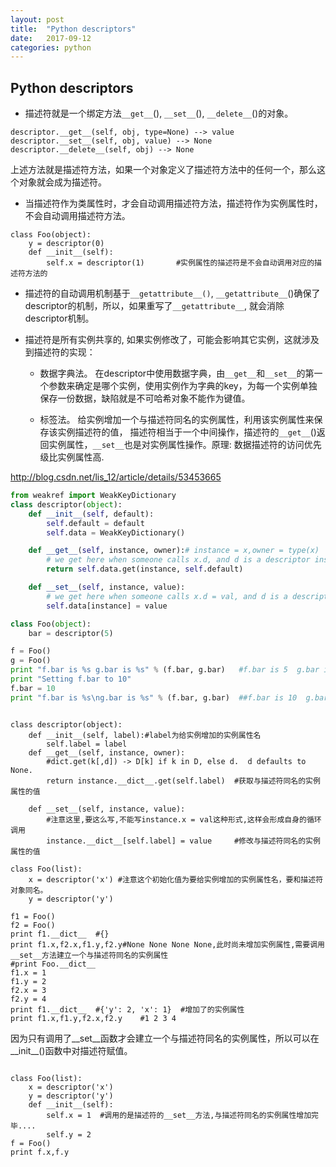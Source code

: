 ```yaml
---
layout: post
title:  "Python descriptors"
date:   2017-09-12
categories: python
---
```


## Python descriptors

* 描述符就是一个绑定方法`__get__`(), `__set__`(), `__delete__`()的对象。
```
descriptor.__get__(self, obj, type=None) --> value
descriptor.__set__(self, obj, value) --> None
descriptor.__delete__(self, obj) --> None
```
上述方法就是描述符方法，如果一个对象定义了描述符方法中的任何一个，那么这个对象就会成为描述符。

* 当描述符作为类属性时，才会自动调用描述符方法，描述符作为实例属性时，不会自动调用描述符方法。
```
class Foo(object):
    y = descriptor(0)
    def __init__(self):
        self.x = descriptor(1)       #实例属性的描述符是不会自动调用对应的描述符方法的
```

* 描述符的自动调用机制基于`__getattribute__()`, `__getattribute__`()确保了descriptor的机制，所以，如果重写了`__getattribute__`, 就会消除descriptor机制。
* 描述符是所有实例共享的, 如果实例修改了，可能会影响其它实例，这就涉及到描述符的实现：

    * 数据字典法。
    在descriptor中使用数据字典，由`__get__`和`__set__`的第一个参数来确定是哪个实例，使用实例作为字典的key，为每一个实例单独保存一份数据，缺陷就是不可哈希对象不能作为键值。


    * 标签法。
    给实例增加一个与描述符同名的实例属性，利用该实例属性来保存该实例描述符的值，
    描述符相当于一个中间操作，描述符的`__get__`()返回实例属性，`__set__`也是对实例属性操作。原理: 数据描述符的访问优先级比实例属性高.

<http://blog.csdn.net/lis_12/article/details/53453665>
 
```python
from weakref import WeakKeyDictionary
class descriptor(object):
    def __init__(self, default):
        self.default = default
        self.data = WeakKeyDictionary()

    def __get__(self, instance, owner):# instance = x,owner = type(x)
        # we get here when someone calls x.d, and d is a descriptor instance
        return self.data.get(instance, self.default)

    def __set__(self, instance, value):
        # we get here when someone calls x.d = val, and d is a descriptor instance
        self.data[instance] = value

class Foo(object):
    bar = descriptor(5)

f = Foo()
g = Foo()
print "f.bar is %s g.bar is %s" % (f.bar, g.bar)   #f.bar is 5  g.bar is 5
print "Setting f.bar to 10"
f.bar = 10
print "f.bar is %s\ng.bar is %s" % (f.bar, g.bar)  ##f.bar is 10  g.bar is 5
```


```

class descriptor(object):
    def __init__(self, label):#label为给实例增加的实例属性名
        self.label = label
    def __get__(self, instance, owner):
        #dict.get(k[,d]) -> D[k] if k in D, else d.  d defaults to None.
        return instance.__dict__.get(self.label)  #获取与描述符同名的实例属性的值 

    def __set__(self, instance, value):
        #注意这里,要这么写,不能写instance.x = val这种形式,这样会形成自身的循环调用
        instance.__dict__[self.label] = value     #修改与描述符同名的实例属性的值  

class Foo(list):
    x = descriptor('x') #注意这个初始化值为要给实例增加的实例属性名，要和描述符对象同名。
    y = descriptor('y')

f1 = Foo()
f2 = Foo()
print f1.__dict__  #{}
print f1.x,f2.x,f1.y,f2.y#None None None None,此时尚未增加实例属性,需要调用__set__方法建立一个与描述符同名的实例属性
#print Foo.__dict__
f1.x = 1
f1.y = 2
f2.x = 3
f2.y = 4           
print f1.__dict__  #{'y': 2, 'x': 1}  #增加了的实例属性
print f1.x,f1.y,f2.x,f2.y    #1 2 3 4 
```

因为只有调用了__set__函数才会建立一个与描述符同名的实例属性，所以可以在__init__()函数中对描述符赋值。
```

class Foo(list):
    x = descriptor('x')
    y = descriptor('y')
    def __init__(self):
        self.x = 1  #调用的是描述符的__set__方法,与描述符同名的实例属性增加完毕....
        self.y = 2
f = Foo()
print f.x,f.y 
```
